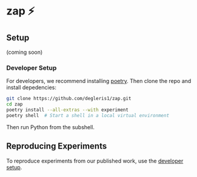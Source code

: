 # zap ⚡




## Setup

(coming soon)

### Developer Setup

For developers, we recommend installing [poetry](https://python-poetry.org/docs/).
Then clone the repo and install depedencies:

```zsh
git clone https://github.com/degleris1/zap.git
cd zap
poetry install --all-extras --with experiment
poetry shell  # Start a shell in a local virtual environment
```

Then run Python from the subshell.




## Reproducing Experiments

To reproduce experiments from our published work, use the [developer setup](#developer-setup).